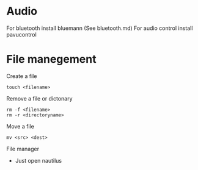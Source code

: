 # Audio
For bluetooth install bluemann (See bluetooth.md)
For audio control install pavucontrol


# File manegement
Create a file
```
touch <filename>
```

Remove a file or dictonary
```
rm -f <filename>
rm -r <directoryname>
```

Move a file
```
mv <src> <dest>
```

File manager
 - Just open nautilus
